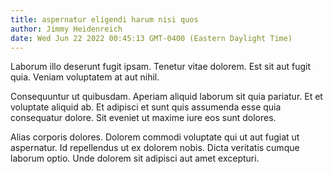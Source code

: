 ```yaml
---
title: aspernatur eligendi harum nisi quos
author: Jimmy Heidenreich
date: Wed Jun 22 2022 00:45:13 GMT-0400 (Eastern Daylight Time)
---
```

Laborum illo deserunt fugit ipsam. Tenetur vitae dolorem. Est sit aut fugit quia. Veniam voluptatem at aut nihil.

 Consequuntur ut quibusdam. Aperiam aliquid laborum sit quia pariatur. Et et voluptate aliquid ab. Et adipisci et sunt quis assumenda esse quia consequatur dolore. Sit eveniet ut maxime iure eos sunt dolores.

 Alias corporis dolores. Dolorem commodi voluptate qui ut aut fugiat ut aspernatur. Id repellendus ut ex dolorem nobis. Dicta veritatis cumque laborum optio. Unde dolorem sit adipisci aut amet excepturi.